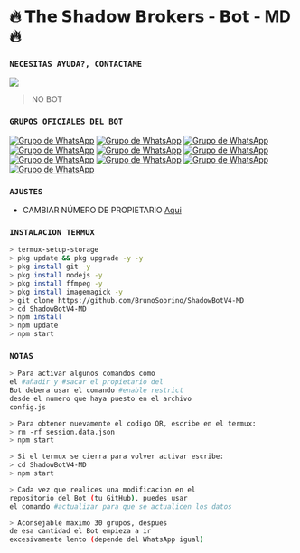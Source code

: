 # **🔥 𝗧𝗵𝗲 𝗦𝗵𝗮𝗱𝗼𝘄 𝗕𝗿𝗼𝗸𝗲𝗿𝘀 - 𝗕𝗼𝘁 - MD🔥**

### `NECESITAS AYUDA?, CONTACTAME`
<a href="http://wa.me/593959425714" target="blank"><img src="https://img.shields.io/badge/DIEGO_OFC-25D366?style=for-the-badge&logo=whatsapp&logoColor=white" /></a>
> NO BOT
### `GRUPOS OFICIALES DEL BOT`
[![Grupo de WhatsApp](https://img.shields.io/badge/GRUPO_OFICIAL_1-25D366?style=for-the-badge&logo=whatsapp&logoColor=white)](https://chat.whatsapp.com/JlomZPEgo3bLmzjGUYPfyJ)
[![Grupo de WhatsApp](https://img.shields.io/badge/GRUPO_OFICIAL_2-25D366?style=for-the-badge&logo=whatsapp&logoColor=white)](https://chat.whatsapp.com/DbXBmsydWBE1ZN3EoY0hRs)
[![Grupo de WhatsApp](https://img.shields.io/badge/GRUPO_OFICIAL_3-25D366?style=for-the-badge&logo=whatsapp&logoColor=white)](https://chat.whatsapp.com/BW0P22xx7EGBTdH5IM851F)
[![Grupo de WhatsApp](https://img.shields.io/badge/GRUPO_OFICIAL_4-25D366?style=for-the-badge&logo=whatsapp&logoColor=white)](https://chat.whatsapp.com/CjexkGVr37J6GuSdDVAHzC)
[![Grupo de WhatsApp](https://img.shields.io/badge/GRUPO_OFICIAL_5-25D366?style=for-the-badge&logo=whatsapp&logoColor=white)](https://chat.whatsapp.com/H7NUXdrGlFg20ae3bqgwlb)
[![Grupo de WhatsApp](https://img.shields.io/badge/GRUPO_OFICIAL_6-25D366?style=for-the-badge&logo=whatsapp&logoColor=white)](https://chat.whatsapp.com/GvrLSUSzVuT9P17CKfdxDa)
[![Grupo de WhatsApp](https://img.shields.io/badge/GRUPO_OFICIAL_7-25D366?style=for-the-badge&logo=whatsapp&logoColor=white)](https://chat.whatsapp.com/EpzuymKm6lG08k6J2Dwx7F)
[![Grupo de WhatsApp](https://img.shields.io/badge/GRUPO_OFICIAL_8-25D366?style=for-the-badge&logo=whatsapp&logoColor=white)](https://chat.whatsapp.com/IW12dLVoyWGHreGpX7rQIw)
[![Grupo de WhatsApp](https://img.shields.io/badge/GRUPO_OFICIAL_9-25D366?style=for-the-badge&logo=whatsapp&logoColor=white)](https://chat.whatsapp.com/Ef89aIuOLeD3Fa2sYmKwp7)
[![Grupo de WhatsApp](https://img.shields.io/badge/GRUPO_OFICIAL_10-25D366?style=for-the-badge&logo=whatsapp&logoColor=white)](https://chat.whatsapp.com/C2WYb1hiiijCI13QSUZLM9)
### `AJUSTES`
- CAMBIAR NÚMERO DE PROPIETARIO [Aqui](https://github.com/BrunoSobrino/ShadowBotV3/blob/master/config.js)


### `INSTALACION TERMUX`
```bash
> termux-setup-storage
> pkg update && pkg upgrade -y -y
> pkg install git -y
> pkg install nodejs -y
> pkg install ffmpeg -y
> pkg install imagemagick -y
> git clone https://github.com/BrunoSobrino/ShadowBotV4-MD 
> cd ShadowBotV4-MD 
> npm install
> npm update
> npm start
```
### `NOTAS`
```bash
> Para activar algunos comandos como 
el #añadir y #sacar el propietario del 
Bot debera usar el comando #enable restrict 
desde el numero que haya puesto en el archivo 
config.js

> Para obtener nuevamente el codigo QR, escribe en el termux:
> rm -rf session.data.json
> npm start 

> Si el termux se cierra para volver activar escribe:
> cd ShadowBotV4-MD 
> npm start 

> Cada vez que realices una modificacion en el
repositorio del Bot (tu GitHub), puedes usar 
el comando #actualizar para que se actualicen los datos

> Aconsejable maximo 30 grupos, despues 
de esa cantidad el Bot empieza a ir 
excesivamente lento (depende del WhatsApp igual)
```
